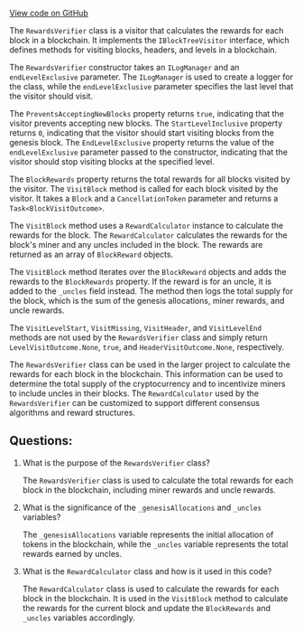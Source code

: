 [View code on GitHub](https://github.com/nethermindeth/nethermind/Nethermind.Analytics/RewardsVerifier.cs)

The `RewardsVerifier` class is a visitor that calculates the rewards for each block in a blockchain. It implements the `IBlockTreeVisitor` interface, which defines methods for visiting blocks, headers, and levels in a blockchain. 

The `RewardsVerifier` constructor takes an `ILogManager` and an `endLevelExclusive` parameter. The `ILogManager` is used to create a logger for the class, while the `endLevelExclusive` parameter specifies the last level that the visitor should visit. 

The `PreventsAcceptingNewBlocks` property returns `true`, indicating that the visitor prevents accepting new blocks. The `StartLevelInclusive` property returns `0`, indicating that the visitor should start visiting blocks from the genesis block. The `EndLevelExclusive` property returns the value of the `endLevelExclusive` parameter passed to the constructor, indicating that the visitor should stop visiting blocks at the specified level.

The `BlockRewards` property returns the total rewards for all blocks visited by the visitor. The `VisitBlock` method is called for each block visited by the visitor. It takes a `Block` and a `CancellationToken` parameter and returns a `Task<BlockVisitOutcome>`. 

The `VisitBlock` method uses a `RewardCalculator` instance to calculate the rewards for the block. The `RewardCalculator` calculates the rewards for the block's miner and any uncles included in the block. The rewards are returned as an array of `BlockReward` objects. 

The `VisitBlock` method iterates over the `BlockReward` objects and adds the rewards to the `BlockRewards` property. If the reward is for an uncle, it is added to the `_uncles` field instead. The method then logs the total supply for the block, which is the sum of the genesis allocations, miner rewards, and uncle rewards. 

The `VisitLevelStart`, `VisitMissing`, `VisitHeader`, and `VisitLevelEnd` methods are not used by the `RewardsVerifier` class and simply return `LevelVisitOutcome.None`, `true`, and `HeaderVisitOutcome.None`, respectively.

The `RewardsVerifier` class can be used in the larger project to calculate the rewards for each block in the blockchain. This information can be used to determine the total supply of the cryptocurrency and to incentivize miners to include uncles in their blocks. The `RewardCalculator` used by the `RewardsVerifier` can be customized to support different consensus algorithms and reward structures.
## Questions: 
 1. What is the purpose of the `RewardsVerifier` class?
    
    The `RewardsVerifier` class is used to calculate the total rewards for each block in the blockchain, including miner rewards and uncle rewards.

2. What is the significance of the `_genesisAllocations` and `_uncles` variables?
    
    The `_genesisAllocations` variable represents the initial allocation of tokens in the blockchain, while the `_uncles` variable represents the total rewards earned by uncles.

3. What is the `RewardCalculator` class and how is it used in this code?
    
    The `RewardCalculator` class is used to calculate the rewards for each block in the blockchain. It is used in the `VisitBlock` method to calculate the rewards for the current block and update the `BlockRewards` and `_uncles` variables accordingly.